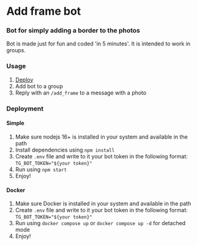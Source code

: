 # Add frame bot

### Bot for simply adding a border to the photos

Bot is made just for fun and coded 'in 5 minutes'. It is intended to work in groups.

### Usage

1. [Deploy](#deployment)
2. Add bot to a group
3. Reply with an `/add_frame` to a message with a photo

### Deployment

#### Simple

1. Make sure nodejs 16+ is installed in your system and available in the path
2. Install dependencies using `npm install`
3. Create `.env` file and write to it your bot token in the following format: `TG_BOT_TOKEN="${your token}"`
4. Run using `npm start`
5. Enjoy!

#### Docker

1. Make sure Docker is installed in your system and available in the path
2. Create `.env` file and write to it your bot token in the following format: `TG_BOT_TOKEN="${your token}"`
3. Run using `docker compose up` or `docker compose up -d` for detached mode
4. Enjoy!
